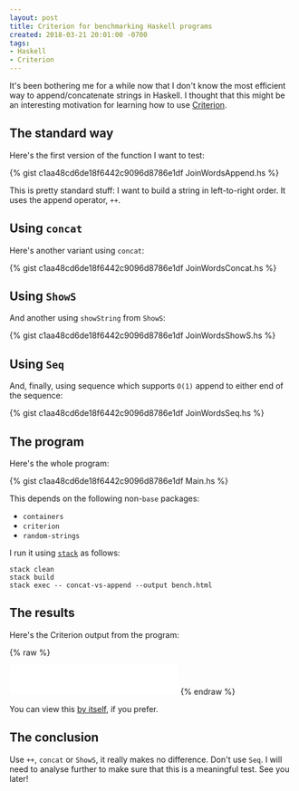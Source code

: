 ```yaml
---
layout: post
title: Criterion for benchmarking Haskell programs
created: 2018-03-21 20:01:00 -0700
tags:
- Haskell
- Criterion
---
```

It's been bothering me for a while now that I don't know the most efficient way to append/concatenate strings in Haskell. I thought that this might be an interesting motivation for learning how to use [Criterion][criterion].

## The standard way

Here's the first version of the function I want to test:

{% gist c1aa48cd6de18f6442c9096d8786e1df JoinWordsAppend.hs %}

This is pretty standard stuff: I want to build a string in left-to-right order. It uses the append operator, `++`.

## Using `concat`

Here's another variant using `concat`:

{% gist c1aa48cd6de18f6442c9096d8786e1df JoinWordsConcat.hs %}

## Using `ShowS`

And another using `showString` from `ShowS`:

{% gist c1aa48cd6de18f6442c9096d8786e1df JoinWordsShowS.hs %}

## Using `Seq`

And, finally, using sequence which supports `O(1)` append to either end of the sequence:

{% gist c1aa48cd6de18f6442c9096d8786e1df JoinWordsSeq.hs %}

## The program

Here's the whole program:

{% gist c1aa48cd6de18f6442c9096d8786e1df Main.hs %}

This depends on the following non-`base` packages:

* `containers`
* `criterion`
* `random-strings`

I run it using [`stack`][haskell-stack] as follows:

```
stack clean
stack build
stack exec -- concat-vs-append --output bench.html
```

## The results

Here's the Criterion output from the program:

{% raw %}
<iframe frameborder="no" border="0" marginwidth="0" marginheight="0" width=298 height=52 src="/pages/2018-03-21-criterion.html"></iframe>
{% endraw %}

You can view this [by itself][criterion-chart], if you prefer.

## The conclusion

Use `++`, `concat` or `ShowS`, it really makes no difference. Don't use `Seq`. I will need to analyse further to make sure that this is a meaningful test. See you later!

[criterion]: http://www.serpentine.com/criterion/tutorial.html
[criterion-chart]: /pages/2018-03-21-criterion.html
[haskell-stack]: https://haskellstack.org/